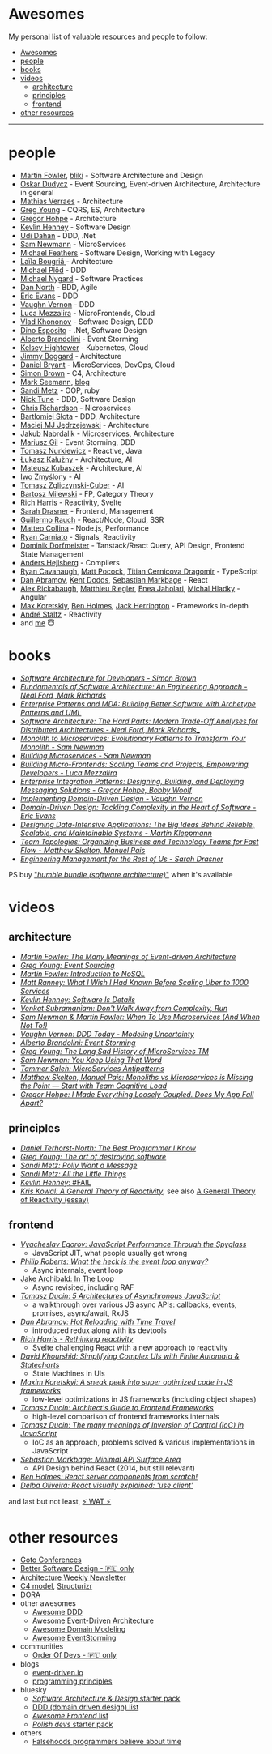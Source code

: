 # Awesomes

My personal list of valuable resources and people to follow:

- [Awesomes](#awesomes)
- [people](#people)
- [books](#books)
- [videos](#videos)
  - [architecture](#architecture)
  - [principles](#principles)
  - [frontend](#frontend)
- [other resources](#other-resources)

----

# people

- [Martin Fowler](https://bsky.app/profile/martinfowler.com), [bliki](https://bsky.app/profile/martinfowler.com) - Software Architecture and Design
- [Oskar Dudycz](https://www.linkedin.com/in/oskardudycz) - Event Sourcing, Event-driven Architecture, Architecture in general
- [Mathias Verraes](https://bsky.app/profile/mathiasverraes.bsky.social) - Architecture
- [Greg Young](https://twitter.com/gregyoung) - CQRS, ES, Architecture
- [Gregor Hohpe](https://www.linkedin.com/in/ghohpe) - Architecture
- [Kevlin Henney](https://bsky.app/profile/kevlin.bsky.social) - Software Design
- [Udi Dahan](https://bsky.app/profile/udidahan.com) - DDD, .Net
- [Sam Newmann](https://twitter.com/samnewman) - MicroServices
- [Michael Feathers](https://twitter.com/mfeathers) - Software Design, Working with Legacy
- [Laïla Bougriâ ](https://www.linkedin.com/in/lailabougria) - Architecture
- [Michael Plöd](https://bsky.app/profile/bitboss.bsky.social) - DDD
- [Michael Nygard](https://twitter.com/mtnygard) - Software Practices
- [Dan North](https://www.linkedin.com/in/tastapod) - BDD, Agile
- [Eric Evans](https://bsky.app/profile/ericevans0.bsky.social) - DDD
- [Vaughn Vernon](https://bsky.app/profile/vaughnvernon.bsky.social) - DDD
- [Luca Mezzalira](https://www.linkedin.com/in/lucamezzalira) - MicroFrontends, Cloud
- [Vlad Khononov](https://bsky.app/profile/vladikk.bsky.social/) - Software Design, DDD
- [Dino Esposito](https://twitter.com/despos) - .Net, Software Design
- [Alberto Brandolini](https://bsky.app/profile/ziobrando.bsky.social) - Event Storming
- [Kelsey Hightower](https://bsky.app/profile/kelseyhightower.com) - Kubernetes, Cloud
- [Jimmy Boggard](https://bsky.app/profile/jimmybogard.com) - Architecture
- [Daniel Bryant](https://bsky.app/profile/danielbryantuk.com) - MicroServices, DevOps, Cloud
- [Simon Brown](https://bsky.app/profile/simonbrown.je) - C4, Architecture
- [Mark Seemann](https://twitter.com/ploeh), [blog](https://blog.ploeh.dk)
- [Sandi Metz](https://bsky.app/profile/sandimetz.bsky.social) - OOP, ruby
- [Nick Tune](https://bsky.app/profile/nick-tune.me) - DDD, Software Design
- [Chris Richardson](https://bsky.app/profile/crichardson.bsky.social) - Nicroservices
- [Bartłomiej Słota](https://www.linkedin.com/in/bslota/) - DDD, Architecture
- [Maciej MJ Jędrzejewski](https://www.linkedin.com/in/jedrzejewski-maciej/) - Architecture
- [Jakub Nabrdalik](https://twitter.com/jnabrdalik) - Microservices, Architecture
- [Mariusz Gil](https://www.linkedin.com/in/mariuszgil) - Event Storming, DDD
- [Tomasz Nurkiewicz](https://twitter.com/tnurkiewicz) - Reactive, Java
- [Łukasz Kałużny](https://www.linkedin.com/in/lukaszkaluzny) - Architecture, AI
- [Mateusz Kubaszek](linkedin.com/in/🧙-mateusz-kubaszek-58306466) - Architecture, AI
- [Iwo Zmyślony](https://www.linkedin.com/in/iwozmyslony/) - AI
- [Tomasz Zgliczynski-Cuber](https://www.linkedin.com/in/cuber/) - AI
- [Bartosz Milewski](https://bsky.app/profile/bartoszmilewski.bsky.social) - FP, Category Theory
- [Rich Harris](https://bsky.app/profile/rich-harris.dev) - Reactivity, Svelte
- [Sarah Drasner](https://bsky.app/profile/sarahedo.bsky.social) - Frontend, Management
- [Guillermo Rauch](https://bsky.app/profile/rauchg.blue) - React/Node, Cloud, SSR
- [Matteo Collina](https://bsky.app/profile/nodeland.dev) - Node.js, Performance
- [Ryan Carniato](https://bsky.app/profile/ryansolid.bsky.social) - Signals, Reactivity
- [Dominik Dorfmeister](https://bsky.app/profile/tkdodo.eu) - Tanstack/React Query, API Design, Frontend State Management
- [Anders Hejlsberg](https://twitter.com/ahejlsberg) - Compilers
- [Ryan Cavanaugh](https://bsky.app/profile/searyanc.dev), [Matt Pocock](https://bsky.app/profile/mattpocock.com), [Titian Cernicova Dragomir](https://bsky.app/profile/titiancernicova.bsky.social) - TypeScript
- [Dan Abramov](https://bsky.app/profile/danabra.mov), [Kent Dodds](https://bsky.app/profile/kentcdodds.com), [Sebastian Markbage](https://bsky.app/profile/sebmarkbage.calyptus.eu) - React
- [Alex Rickabaugh](https://bsky.app/profile/synalx.bsky.social), [Matthieu Riegler](https://bsky.app/profile/jeanmeche.com), [Enea Jaholari](https://bsky.app/profile/eneajaho.me), [Michal Hladky](https://bsky.app/profile/michael-hladky.bsky.social) - Angular
- [Max Koretskiy](https://twitter.com/maxkoretskyi), [Ben Holmes](https://bsky.app/profile/bholmes.dev), [Jack Herrington](https://bsky.app/profile/jherr.dev) - Frameworks in-depth
- [André Staltz](https://bsky.app/profile/staltz.com) - Reactivity
- and [me](https://bsky.app/profile/ducin.dev) 😇

# books

- [_Software Architecture for Developers - Simon Brown_](https://leanpub.com/software-architecture-for-developers)
- [_Fundamentals of Software Architecture: An Engineering Approach - Neal Ford, Mark Richards_](https://www.amazon.com/Fundamentals-Software-Architecture-Comprehensive-Characteristics/dp/1492043451)
- [_Enterprise Patterns and MDA: Building Better Software with Archetype Patterns and UML_](https://www.amazon.pl/Enterprise-Patterns-MDA-Building-Archetype/dp/032111230X)
- [_Software Architecture: The Hard Parts: Modern Trade-Off Analyses for Distributed Architectures - Neal Ford, Mark Richards__](https://www.amazon.com/Software-Architecture-Trade-Off-Distributed-Architectures/dp/1492086894)
- [_Monolith to Microservices: Evolutionary Patterns to Transform Your Monolith - Sam Newman_](https://www.amazon.com/Monolith-Microservices-Evolutionary-Patterns-Transform/dp/1492047848)
- [_Building Microservices - Sam Newman_](https://www.amazon.pl/Building-Microservices-Sam-Newman/dp/1491950358)
- [_Building Micro-Frontends: Scaling Teams and Projects, Empowering Developers - Luca Mezzalira_](https://www.amazon.pl/Building-Micro-Frontends-Projects-Empowering-Developers/dp/1492082996)
- [_Enterprise Integration Patterns: Designing, Building, and Deploying Messaging Solutions - Gregor Hohpe, Bobby Woolf_](https://www.amazon.pl/Enterprise-Integration-Patterns-Designing-Deploying/dp/0321200683)
- [_Implementing Domain-Driven Design - Vaughn Vernon_](https://www.amazon.com/Implementing-Domain-Driven-Design-Vaughn-Vernon/dp/0321834577)
- [_Domain-Driven Design: Tackling Complexity in the Heart of Software - Eric Evans_](https://www.amazon.com/Domain-Driven-Design-Tackling-Complexity-Software/dp/0321125215)
- [_Designing Data-Intensive Applications: The Big Ideas Behind Reliable, Scalable, and Maintainable Systems - Martin Kleppmann_](https://www.amazon.pl/Designing-Data-Intensive-Applications-Reliable-Maintainable/dp/1449373321)
- [_Team Topologies: Organizing Business and Technology Teams for Fast Flow - Matthew Skelton, Manuel Pais_](https://www.amazon.com/gp/product/1942788819/ref=ewc_pr_img_2?smid=ATVPDKIKX0DER&psc=1)
- [_Engineering Management for the Rest of Us - Sarah Drasner_](https://www.amazon.com/gp/product/B0BHX6NLGZ/ref=ewc_pr_img_6?smid=ATVPDKIKX0DER&psc=1)

PS buy ["_humble bundle (software architecture)_"](https://www.humblebundle.com/books/software-architecture-2025-oreilly-books) when it's available

# videos

## architecture

- [_Martin Fowler: The Many Meanings of Event-driven Architecture_](https://www.youtube.com/watch?v=STKCRSUsyP0)
- [_Greg Young: Event Sourcing_](https://www.youtube.com/watch?v=8JKjvY4etTY)
- [_Martin Fowler: Introduction to NoSQL_](https://www.youtube.com/watch?v=qI_g07C_Q5I)
- [_Matt Ranney: What I Wish I Had Known Before Scaling Uber to 1000 Services_](https://www.youtube.com/watch?v=kb-m2fasdDY)
- [_Kevlin Henney: Software Is Details_](https://www.youtube.com/watch?v=kX0prJklhUE)
- [_Venkat Subramaniam: Don't Walk Away from Complexity, Run_](https://www.youtube.com/watch?v=4MEKu2TcEHM)
- [_Sam Newman & Martin Fowler: When To Use Microservices (And When Not To!)_](https://www.youtube.com/watch?v=GBTdnfD6s5Q)
- [_Vaughn Vernon: DDD Today - Modeling Uncertainty_](https://www.youtube.com/watch?v=8Y-XPlXOWoA)
- [_Alberto Brandolini: Event Storming_](https://www.youtube.com/watch?v=mLXQIYEwK24)
- [_Greg Young: The Long Sad History of MicroServices TM_](https://www.youtube.com/watch?v=MjIfWe6bn40&t=584s)
- [_Sam Newman: You Keep Using That Word_](https://www.youtube.com/watch?v=rZxIzrjvSGg)
- [_Tammer Saleh: MicroServices Antipatterns_](https://www.infoq.com/presentations/cloud-anti-patterns/)
- [_Matthew Skelton, Manuel Pais: Monoliths vs Microservices is Missing the Point — Start with Team Cognitive Load_](https://www.youtube.com/watch?v=haejb5rzKsM)
- [_Gregor Hohpe: I Made Everything Loosely Coupled. Does My App Fall Apart?_](https://www.youtube.com/watch?v=w9a7eI6BlVc)

## principles

- [_Daniel Terhorst-North: The Best Programmer I Know_](https://www.youtube.com/watch?v=tgaKAF_eiOg)
- [_Greg Young: The art of destroying software_](https://www.youtube.com/watch?v=Ed94CfxgsCA)
- [_Sandi Metz: Polly Want a Message_](https://www.youtube.com/watch?v=YtROlyWWhV0)
- [_Sandi Metz: All the Little Things_](https://www.youtube.com/watch?v=8bZh5LMaSmE)
- [_Kevlin Henney_: #FAIL](https://www.youtube.com/watch?v=6xrGo1IIB3w)
- [_Kris Kowal: A General Theory of Reactivity_](https://www.youtube.com/watch?v=2p51PE1MZ8U), see also [A General Theory of Reactivity (essay)](https://github.com/kriskowal/gtor)

## frontend

- [_Vyacheslav Egorov: JavaScript Performance Through the Spyglass_](https://www.youtube.com/watch?v=r76ZjdzFExg)
  - JavaScript JIT, what people usually get wrong
- [_Philip Roberts: What the heck is the event loop anyway?_](https://www.youtube.com/watch?v=8aGhZQkoFbQ)
  - Async internals, event loop
- [Jake Archibald: In The Loop](https://www.youtube.com/watch?v=cCOL7MC4Pl0)
  - Async revisited, including RAF
- [_Tomasz Ducin: 5 Architectures of Asynchronous JavaScript_](https://www.youtube.com/watch?v=YXo4YOLDK1k)
  - a walkthrough over various JS async APIs: callbacks, events, promises, async/await, RxJS
- [_Dan Abramov: Hot Reloading with Time Travel_](https://www.youtube.com/watch?v=xsSnOQynTHs)
  - introduced redux along with its devtools
- [_Rich Harris - Rethinking reactivity_](https://www.youtube.com/watch?v=AdNJ3fydeao)
  - Svelte challenging React with a new approach to reactivity
- [_David Khourshid: Simplifying Complex UIs with Finite Automata & Statecharts_](https://www.youtube.com/watch?v=RqTxtOXcv8Y)
  - State Machines in UIs
- [_Maxim Koretskyi: A sneak peek into super optimized code in JS frameworks_](https://www.youtube.com/watch?v=_VHNTC67NR8)
  - low-level optimizations in JS frameworks (including object shapes)
- [_Tomasz Ducin: Architect's Guide to Frontend Frameworks_](https://www.youtube.com/watch?v=HI2vFGxiwkM)
  - high-level comparison of frontend frameworks internals
- [_Tomasz Ducin: The many meanings of Inversion of Control (IoC) in JavaScript_](https://www.youtube.com/watch?v=grF-BVK1vzM)
  - IoC as an approach, problems solved & various implementations in JavaScript
- [_Sebastian Markbage: Minimal API Surface Area_](https://www.youtube.com/watch?v=4anAwXYqLG8)
  - API Design behind React (2014, but still relevant)
- [_Ben Holmes: React server components from scratch!_](https://www.youtube.com/watch?v=MaebEqhZR84)
- [_Delba Oliveira: React visually explained: 'use client'_](https://www.youtube.com/watch?v=eO51VVCpTk0)

and last but not least, [️️⚡️ WAT ⚡️](https://www.destroyallsoftware.com/talks/wat)

# other resources

- [Goto Conferences](https://www.youtube.com/@GOTO-)
- [Better Software Design - 🇵🇱 only](https://bettersoftwaredesign.pl/)
- [Architecture Weekly Newsletter](https://www.architecture-weekly.com/)
- [C4 model](https://c4model.com/), [Structurizr](https://www.structurizr.com/)
- [DORA](https://dora.dev/)
- other awesomes
  - [Awesome DDD](https://github.com/heynickc/awesome-ddd)
  - [Awesome Event-Driven Architecture](https://github.com/lutzh/awesome-event-driven-architecture)
  - [Awesome Domain Modeling](https://github.com/gquemener/awesome-domain-modeling)
  - [Awesome EventStorming](https://github.com/mariuszgil/awesome-eventstorming)
- communities
  - [Order Of Devs - 🇵🇱 only](https://discord.com/invite/order-of-devs-871795158608404530)
- blogs
  - [event-driven.io](https://event-driven.io/en/category/)
  - [programming principles](https://github.com/webpro/programming-principles)
- bluesky
  - [*Software Architecture & Design* starter pack](https://bsky.app/starter-pack/tekiegirl.bsky.social/3lbwidgq4c22z)
  - [DDD (domain driven design) list](https://bsky.app/profile/nick-tune.me/lists/3l7y76qe5vz2u)
  - [*Awesome Frontend* list](https://bsky.app/profile/ducin.dev/lists/3lbpwn7cznt2r)
  - [*Polish devs* starter pack](https://bsky.app/starter-pack/ducin.dev/3lbej7nstyo2x)
- others
  - [Falsehoods programmers believe about time](https://gist.github.com/timvisee/fcda9bbdff88d45cc9061606b4b923ca)
